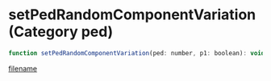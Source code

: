 # setPedRandomComponentVariation (Category ped)

```js
function setPedRandomComponentVariation(ped: number, p1: boolean): void
```

[filename](setPedRandomComponentVariation_m.md ':include')